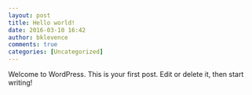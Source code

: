 ```yaml
---
layout: post
title: Hello world!
date: 2016-03-10 16:42
author: bklevence
comments: true
categories: [Uncategorized]
---
```

Welcome to WordPress. This is your first post. Edit or delete it, then start writing!
